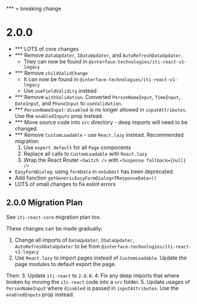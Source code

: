 ﻿\*\*\* = breaking change

# 2.0.0

- \*\*\* LOTS of core changes
- \*\*\* Remove `DataUpdater`, `IDataUpdater`, and `AutoRefreshDataUpdater`.  
    - They can now be found in `@interface-technologies/iti-react-v1-legacy`
- \*\*\* Remove `childValidChange`   
    - It can now be found in `@interface-technologies/iti-react-v1-legacy`
    - Use `useFieldValidity` instead
- \*\*\* Remove `withValidation`. Converted `PersonNameInput`, `TimeInput`, `DateInput`, and `PhoneInput` to `useValidation`.
- \*\*\* `PersonNameInput`: `disabled` is no longer allowed in `inputAttributes`. Use the `enabledInputs` prop instead.
- \*\*\* Move source code into `src` directory - deep imports will need to be changed.
- \*\*\* Remove `CustomLoadable` - use `React.lazy` instead. Recommended migration:   
    1. Use `export default` for all `Page` components
    2. Replace all calls to `CustomLoadable` with `React.lazy`
    3. Wrap the React Router `<Switch />` with `<Suspense fallback={null} />`
- `EasyFormDialog`: using `formData` in `onSubmit` has been deprecated.
- Add function `getGenericEasyFormDialog<TResponseData>()`
- LOTS of small changes to fix eslint errors

## 2.0.0 Migration Plan
See `iti-react-core` migration plan too.  

These changes can be made gradually:  
1. Change all imports of `DataUpdater`, `IDataUpdater`, `AutoRefreshDataUpdater` to be from `@interface-technologies/iti-react-v1-legacy`
2. Use `React.lazy` to import pages instead of `CustomLoadable`. Update the page modules to default export the page.

Then:
3. Update `iti-react` to `2.0.0`.
4. Fix any deep imports that where broken by moving the `iti-react` code into a `src` folder.
5. Update usages of `PersonNameInput` where `disabled` is passed in `inputAttributes`. Use the `enabledInputs` prop instead.